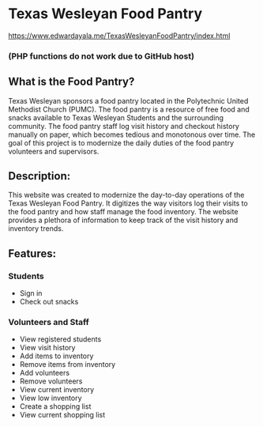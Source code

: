 # Texas Wesleyan Food Pantry 

https://www.edwardayala.me/TexasWesleyanFoodPantry/index.html


### (PHP functions do not work due to GitHub host)


## What is the Food Pantry?
Texas Wesleyan sponsors a food pantry located in the Polytechnic United Methodist Church (PUMC). The food pantry is a resource of free food and snacks available to Texas Wesleyan Students and the surrounding community. The food pantry staff log visit history and checkout history manually on paper, which becomes tedious and monotonous over time. The goal of this project is to modernize the daily duties of the food pantry volunteers and supervisors.


## Description:
This website was created to modernize the day-to-day operations of the Texas Wesleyan Food Pantry. It digitizes the way visitors log their visits to the food pantry and how staff manage the food inventory. The website provides a plethora of information to keep track of the visit history and inventory trends.


## Features:
### Students
* Sign in
* Check out snacks


### Volunteers and Staff
* View registered students
* View visit history
* Add items to inventory
* Remove items from inventory
* Add volunteers
* Remove volunteers
* View current inventory
* View low inventory
* Create a shopping list
* View current shopping list
